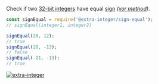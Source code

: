 Check if two [32-bit integers] have equal [sign] *([xor method])*.

```javascript
const signEqual = require('@extra-integer/sign-equal');
// signEqual(integer1, integer2)

signEqual(20, 12);
// true
signEqual(20, -13);
// false
signEqual(-21, -13);
// true
```


[![extra-integer](https://i.imgur.com/toEbRv5.jpg)](https://www.npmjs.com/package/extra-integer)

[32-bit integers]: https://developer.mozilla.org/en-US/docs/Web/JavaScript/Reference/Operators/Bitwise_Operators
[sign]: https://en.wikipedia.org/wiki/Sign_(mathematics)
[xor method]: https://graphics.stanford.edu/~seander/bithacks.html#DetectOppositeSigns
